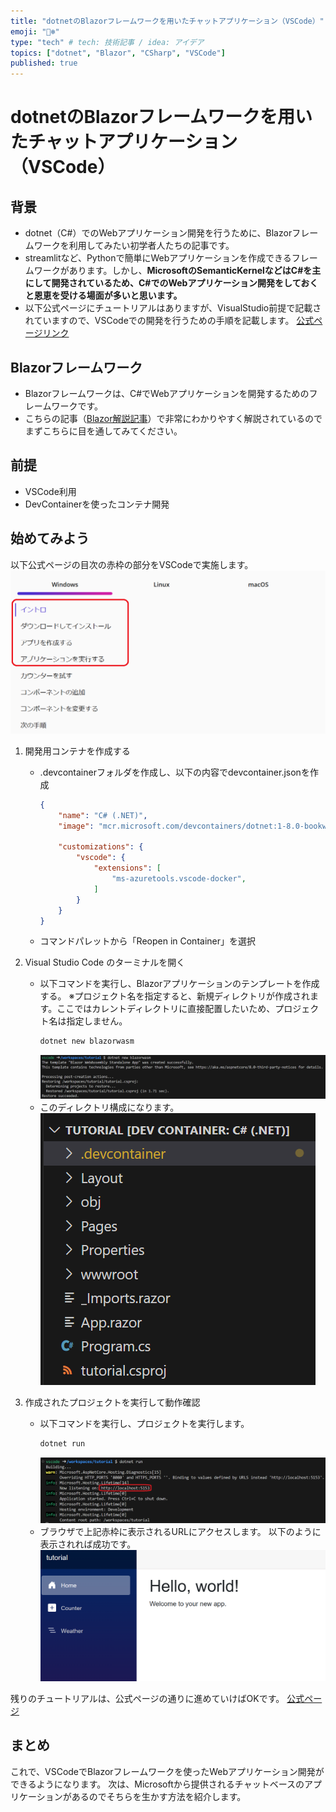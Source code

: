 ```yaml
---
title: "dotnetのBlazorフレームワークを用いたチャットアプリケーション（VSCode）"
emoji: "🐻‍❄️"
type: "tech" # tech: 技術記事 / idea: アイデア
topics: ["dotnet", "Blazor", "CSharp", "VSCode"]
published: true
---
```


# dotnetのBlazorフレームワークを用いたチャットアプリケーション（VSCode）

## 背景
- dotnet（C#）でのWebアプリケーション開発を行うために、Blazorフレームワークを利用してみたい初学者人たちの記事です。
- streamlitなど、Pythonで簡単にWebアプリケーションを作成できるフレームワークがあります。しかし、**MicrosoftのSemanticKernelなどはC#を主にして開発されているため、C#でのWebアプリケーション開発をしておくと恩恵を受ける場面が多いと思います。**
- 以下公式ページにチュートリアルはありますが、VisualStudio前提で記載されていますので、VSCodeでの開発を行うための手順を記載します。
    [公式ページリンク](https://dotnet.microsoft.com/ja-jp/learn/aspnet/blazor-tutorial/install)

## Blazorフレームワーク
- Blazorフレームワークは、C#でWebアプリケーションを開発するためのフレームワークです。
- こちらの記事（[Blazor解説記事](https://zenn.dev/microsoft/articles/blazor-dotnet8-all)）で非常にわかりやすく解説されているのでまずこちらに目を通してみてください。

## 前提
- VSCode利用
- DevContainerを使ったコンテナ開発

## 始めてみよう
以下公式ページの目次の赤枠の部分をVSCodeで実施します。
![公式ページ目次](/images/dotnet-blazor-webapp-vscode/2024-01-06-19-55-16.png)

1. 開発用コンテナを作成する
   - .devcontainerフォルダを作成し、以下の内容でdevcontainer.jsonを作成
       ```json
       {
           "name": "C# (.NET)",
           "image": "mcr.microsoft.com/devcontainers/dotnet:1-8.0-bookworm",

           "customizations": {
               "vscode": {
                   "extensions": [
                       "ms-azuretools.vscode-docker",
                   ]
               }
           }
       }
       ```
   - コマンドパレットから「Reopen in Container」を選択

2. Visual Studio Code のターミナルを開く
   - 以下コマンドを実行し、Blazorアプリケーションのテンプレートを作成する。
        ※プロジェクト名を指定すると、新規ディレクトリが作成されます。ここではカレントディレクトリに直接配置したいため、プロジェクト名は指定しません。
       ```bash
       dotnet new blazorwasm
       ```
       ![blazorテンプレート作成](/images/dotnet-blazor-webapp-vscode/2024-01-06-19-18-29.png)
    - このディレクトリ構成になります。
        ![blazorテンプレート作成](/images/dotnet-blazor-webapp-vscode/2024-01-06-19-26-08.png)

3. 作成されたプロジェクトを実行して動作確認
   - 以下コマンドを実行し、プロジェクトを実行します。
       ```bash
       dotnet run
       ```
       ![実行](/images/dotnet-blazor-webapp-vscode/2024-01-06-19-48-06.png)
   - ブラウザで上記赤枠に表示されるURLにアクセスします。
      以下のように表示されれば成功です。
      ![初期画面表示確認](/images/dotnet-blazor-webapp-vscode/2024-01-06-19-49-15.png)

残りのチュートリアルは、公式ページの通りに進めていけばOKです。
[公式ページ](https://dotnet.microsoft.com/ja-jp/learn/aspnet/blazor-tutorial/try) 
       
## まとめ
これで、VSCodeでBlazorフレームワークを使ったWebアプリケーション開発ができるようになります。
次は、Microsoftから提供されるチャットベースのアプリケーションがあるのでそちらを生かす方法を紹介します。